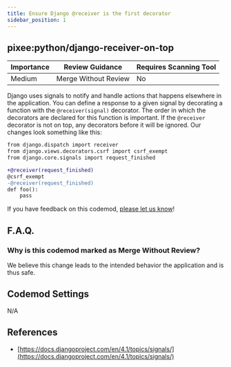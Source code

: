 ```yaml
---
title: Ensure Django @receiver is the first decorator
sidebar_position: 1
---
```


## pixee:python/django-receiver-on-top

| Importance | Review Guidance      | Requires Scanning Tool |
|------------|----------------------|------------------------|
| Medium     | Merge Without Review | No                     |

Django uses signals to notify and handle actions that happens elsewhere in the application. You can define a response to a given signal by decorating a function with the `@receiver(signal)` decorator. The order in which the decorators are declared for this function is important. If the `@receiver` decorator is not on top, any decorators before it will be ignored. 
Our changes look something like this:

```diff
from django.dispatch import receiver
from django.views.decorators.csrf import csrf_exempt
from django.core.signals import request_finished

+@receiver(request_finished)
@csrf_exempt
-@receiver(request_finished)
def foo():
    pass
```

If you have feedback on this codemod, [please let us know](mailto:feedback@pixee.ai)!

## F.A.Q.

### Why is this codemod marked as Merge Without Review?

We believe this change leads to the intended behavior the application and is thus safe.

## Codemod Settings

N/A

## References

* [https://docs.djangoproject.com/en/4.1/topics/signals/](https://docs.djangoproject.com/en/4.1/topics/signals/)
